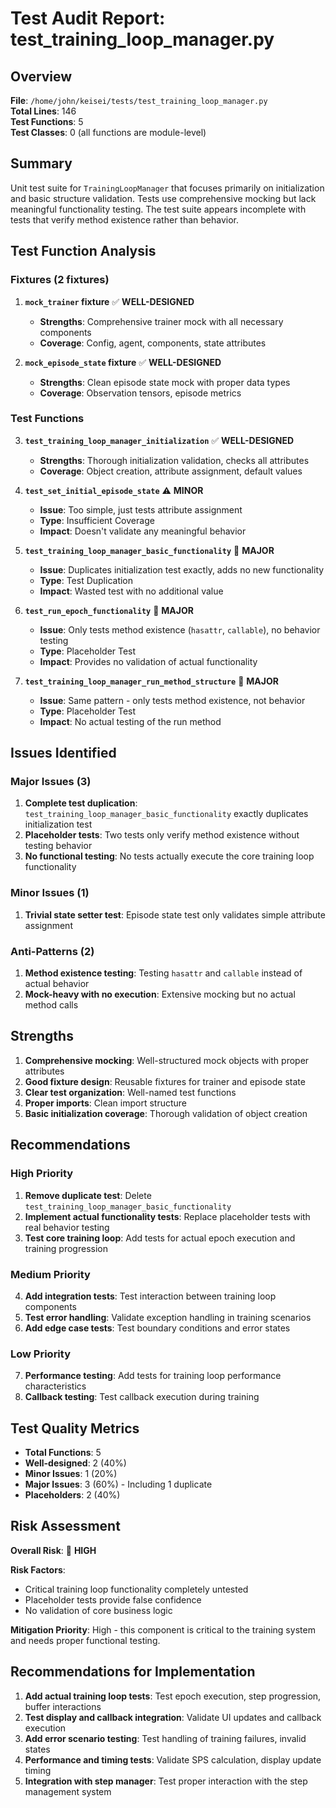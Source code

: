 # Test Audit Report: test_training_loop_manager.py

## Overview
**File**: `/home/john/keisei/tests/test_training_loop_manager.py`  
**Total Lines**: 146  
**Test Functions**: 5  
**Test Classes**: 0 (all functions are module-level)  

## Summary
Unit test suite for `TrainingLoopManager` that focuses primarily on initialization and basic structure validation. Tests use comprehensive mocking but lack meaningful functionality testing. The test suite appears incomplete with tests that verify method existence rather than behavior.

## Test Function Analysis

### Fixtures (2 fixtures)
1. **`mock_trainer` fixture** ✅ **WELL-DESIGNED**
   - **Strengths**: Comprehensive trainer mock with all necessary components
   - **Coverage**: Config, agent, components, state attributes

2. **`mock_episode_state` fixture** ✅ **WELL-DESIGNED**
   - **Strengths**: Clean episode state mock with proper data types
   - **Coverage**: Observation tensors, episode metrics

### Test Functions
3. **`test_training_loop_manager_initialization`** ✅ **WELL-DESIGNED**
   - **Strengths**: Thorough initialization validation, checks all attributes
   - **Coverage**: Object creation, attribute assignment, default values

4. **`test_set_initial_episode_state`** ⚠️ **MINOR**
   - **Issue**: Too simple, just tests attribute assignment
   - **Type**: Insufficient Coverage
   - **Impact**: Doesn't validate any meaningful behavior

5. **`test_training_loop_manager_basic_functionality`** 🔴 **MAJOR**
   - **Issue**: Duplicates initialization test exactly, adds no new functionality
   - **Type**: Test Duplication
   - **Impact**: Wasted test with no additional value

6. **`test_run_epoch_functionality`** 🔴 **MAJOR**
   - **Issue**: Only tests method existence (`hasattr`, `callable`), no behavior testing
   - **Type**: Placeholder Test
   - **Impact**: Provides no validation of actual functionality

7. **`test_training_loop_manager_run_method_structure`** 🔴 **MAJOR**
   - **Issue**: Same pattern - only tests method existence, not behavior
   - **Type**: Placeholder Test
   - **Impact**: No actual testing of the run method

## Issues Identified

### Major Issues (3)
1. **Complete test duplication**: `test_training_loop_manager_basic_functionality` exactly duplicates initialization test
2. **Placeholder tests**: Two tests only verify method existence without testing behavior
3. **No functional testing**: No tests actually execute the core training loop functionality

### Minor Issues (1)
1. **Trivial state setter test**: Episode state test only validates simple attribute assignment

### Anti-Patterns (2)
1. **Method existence testing**: Testing `hasattr` and `callable` instead of actual behavior
2. **Mock-heavy with no execution**: Extensive mocking but no actual method calls

## Strengths
1. **Comprehensive mocking**: Well-structured mock objects with proper attributes
2. **Good fixture design**: Reusable fixtures for trainer and episode state
3. **Clear test organization**: Well-named test functions
4. **Proper imports**: Clean import structure
5. **Basic initialization coverage**: Thorough validation of object creation

## Recommendations

### High Priority
1. **Remove duplicate test**: Delete `test_training_loop_manager_basic_functionality`
2. **Implement actual functionality tests**: Replace placeholder tests with real behavior testing
3. **Test core training loop**: Add tests for actual epoch execution and training progression

### Medium Priority
4. **Add integration tests**: Test interaction between training loop components
5. **Test error handling**: Validate exception handling in training scenarios
6. **Add edge case tests**: Test boundary conditions and error states

### Low Priority
7. **Performance testing**: Add tests for training loop performance characteristics
8. **Callback testing**: Test callback execution during training

## Test Quality Metrics
- **Total Functions**: 5
- **Well-designed**: 2 (40%)
- **Minor Issues**: 1 (20%)
- **Major Issues**: 3 (60%) - Including 1 duplicate
- **Placeholders**: 2 (40%)

## Risk Assessment
**Overall Risk**: 🔴 **HIGH**

**Risk Factors**:
- Critical training loop functionality completely untested
- Placeholder tests provide false confidence
- No validation of core business logic

**Mitigation Priority**: High - this component is critical to the training system and needs proper functional testing.

## Recommendations for Implementation
1. **Add actual training loop tests**: Test epoch execution, step progression, buffer interactions
2. **Test display and callback integration**: Validate UI updates and callback execution
3. **Add error scenario testing**: Test handling of training failures, invalid states
4. **Performance and timing tests**: Validate SPS calculation, display update timing
5. **Integration with step manager**: Test proper interaction with the step management system
